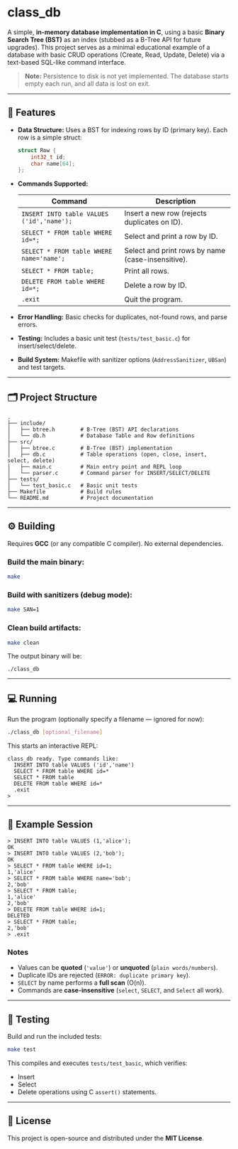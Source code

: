 # class_db

A simple, **in-memory database implementation in C**, using a basic **Binary Search Tree (BST)** as an index (stubbed as a B-Tree API for future upgrades).
This project serves as a minimal educational example of a database with basic CRUD operations (Create, Read, Update, Delete) via a text-based SQL-like command interface.

> **Note:** Persistence to disk is not yet implemented. The database starts empty each run, and all data is lost on exit.

---

## 🤩 Features

* **Data Structure:** Uses a BST for indexing rows by ID (primary key).
  Each row is a simple struct:

  ```c
  struct Row {
      int32_t id;
      char name[64];
  };
  ```

* **Commands Supported:**

  | Command                                   | Description                                       |
  | ----------------------------------------- | ------------------------------------------------- |
  | `INSERT INTO table VALUES ('id','name');` | Insert a new row (rejects duplicates on ID).      |
  | `SELECT * FROM table WHERE id=*;`         | Select and print a row by ID.                     |
  | `SELECT * FROM table WHERE name='name';`  | Select and print rows by name (case-insensitive). |
  | `SELECT * FROM table;`                    | Print all rows.                                   |
  | `DELETE FROM table WHERE id=*;`           | Delete a row by ID.                               |
  | `.exit`                                   | Quit the program.                                 |

* **Error Handling:** Basic checks for duplicates, not-found rows, and parse errors.

* **Testing:** Includes a basic unit test (`tests/test_basic.c`) for insert/select/delete.

* **Build System:** Makefile with sanitizer options (`AddressSanitizer`, `UBSan`) and test targets.

---

## 🗂️ Project Structure

```
.
├── include/
│   ├── btree.h        # B-Tree (BST) API declarations
│   └── db.h           # Database Table and Row definitions
├── src/
│   ├── btree.c        # B-Tree (BST) implementation
│   ├── db.c           # Table operations (open, close, insert, select, delete)
│   ├── main.c         # Main entry point and REPL loop
│   └── parser.c       # Command parser for INSERT/SELECT/DELETE
├── tests/
│   └── test_basic.c   # Basic unit tests
├── Makefile           # Build rules
└── README.md          # Project documentation
```

---

## ⚙️ Building

Requires **GCC** (or any compatible C compiler).
No external dependencies.

### Build the main binary:

```bash
make
```

### Build with sanitizers (debug mode):

```bash
make SAN=1
```

### Clean build artifacts:

```bash
make clean
```

The output binary will be:

```
./class_db
```

---

## 💻 Running

Run the program (optionally specify a filename — ignored for now):

```bash
./class_db [optional_filename]
```

This starts an interactive REPL:

```
class_db ready. Type commands like:
  INSERT INTO table VALUES ('id','name')
  SELECT * FROM table WHERE id=*
  SELECT * FROM table
  DELETE FROM table WHERE id=*
  .exit
>
```

---

## 🧠 Example Session

```
> INSERT INTO table VALUES (1,'alice');
OK
> INSERT INTO table VALUES (2,'bob');
OK
> SELECT * FROM table WHERE id=1;
1,'alice'
> SELECT * FROM table WHERE name='bob';
2,'bob'
> SELECT * FROM table;
1,'alice'
2,'bob'
> DELETE FROM table WHERE id=1;
DELETED
> SELECT * FROM table;
2,'bob'
> .exit
```

### Notes

* Values can be **quoted** (`'value'`) or **unquoted** (`plain words/numbers`).
* Duplicate IDs are rejected (`ERROR: duplicate primary key`).
* `SELECT` by name performs a **full scan** (O(n)).
* Commands are **case-insensitive** (`select`, `SELECT`, and `Select` all work).

---

## 🧪 Testing

Build and run the included tests:

```bash
make test
```

This compiles and executes `tests/test_basic`, which verifies:

* Insert
* Select
* Delete
  operations using C `assert()` statements.

---

## 📝 License

This project is open-source and distributed under the **MIT License**.
